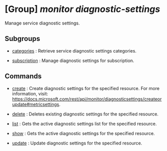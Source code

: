 # [Group] _monitor diagnostic-settings_

Manage service diagnostic settings.

## Subgroups

- [categories](/Commands/monitor/diagnostic-settings/categories/readme.md)
: Retrieve service diagnostic settings categories.

- [subscription](/Commands/monitor/diagnostic-settings/subscription/readme.md)
: Manage diagnostic settings for subscription.

## Commands

- [create](/Commands/monitor/diagnostic-settings/_create.md)
: Create diagnostic settings for the specified resource. For more information, visit: https://docs.microsoft.com/rest/api/monitor/diagnosticsettings/createorupdate#metricsettings.

- [delete](/Commands/monitor/diagnostic-settings/_delete.md)
: Deletes existing diagnostic settings for the specified resource.

- [list](/Commands/monitor/diagnostic-settings/_list.md)
: Gets the active diagnostic settings list for the specified resource.

- [show](/Commands/monitor/diagnostic-settings/_show.md)
: Gets the active diagnostic settings for the specified resource.

- [update](/Commands/monitor/diagnostic-settings/_update.md)
: Update diagnostic settings for the specified resource.
